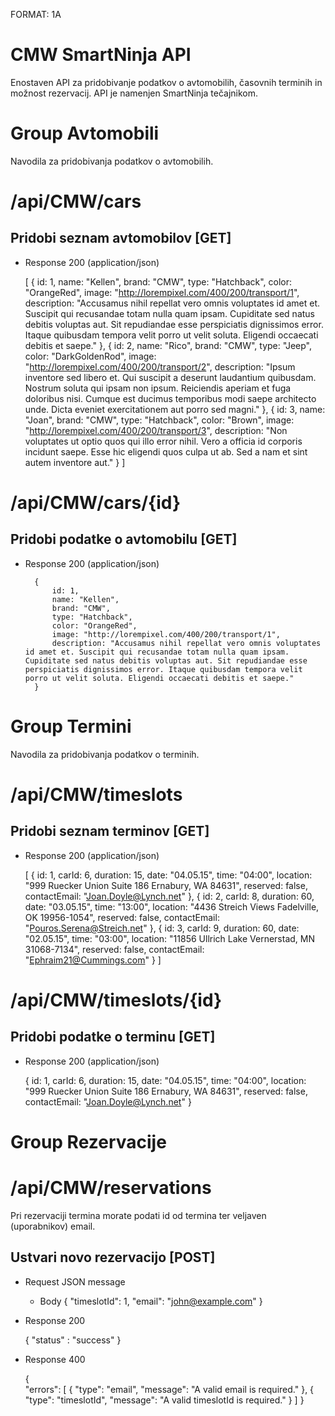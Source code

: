 FORMAT: 1A

# CMW SmartNinja API
Enostaven API za pridobivanje podatkov o avtomobilih, časovnih terminih in možnost rezervacij. API je namenjen SmartNinja tečajnikom.

# Group Avtomobili

Navodila za pridobivanja podatkov o avtomobilih.

# /api/CMW/cars

## Pridobi seznam avtomobilov [GET] 

+ Response 200 (application/json)

    [
		{
			id: 1,
			name: "Kellen",
			brand: "CMW",
			type: "Hatchback",
			color: "OrangeRed",
			image: "http://lorempixel.com/400/200/transport/1",
			description: "Accusamus nihil repellat vero omnis voluptates id amet et. Suscipit qui recusandae totam nulla quam ipsam. Cupiditate sed natus debitis voluptas aut. Sit repudiandae esse perspiciatis dignissimos error. Itaque quibusdam tempora velit porro ut velit soluta. Eligendi occaecati debitis et saepe."
		},
		{
			id: 2,
			name: "Rico",
			brand: "CMW",
			type: "Jeep",
			color: "DarkGoldenRod",
			image: "http://lorempixel.com/400/200/transport/2",
			description: "Ipsum inventore sed libero et. Qui suscipit a deserunt laudantium quibusdam. Nostrum soluta qui ipsam non ipsum. Reiciendis aperiam et fuga doloribus nisi. Cumque est ducimus temporibus modi saepe architecto unde. Dicta eveniet exercitationem aut porro sed magni."
		},
		{
			id: 3,
			name: "Joan",
			brand: "CMW",
			type: "Hatchback",
			color: "Brown",
			image: "http://lorempixel.com/400/200/transport/3",
			description: "Non voluptates ut optio quos qui illo error nihil. Vero a officia id corporis incidunt saepe. Esse hic eligendi quos culpa ut ab. Sed a nam et sint autem inventore aut."
		}
	]
        
# /api/CMW/cars/{id}

## Pridobi podatke o avtomobilu [GET] 

+ Response 200 (application/json)

		{
			id: 1,
			name: "Kellen",
			brand: "CMW",
			type: "Hatchback",
			color: "OrangeRed",
			image: "http://lorempixel.com/400/200/transport/1",
			description: "Accusamus nihil repellat vero omnis voluptates id amet et. Suscipit qui recusandae totam nulla quam ipsam. Cupiditate sed natus debitis voluptas aut. Sit repudiandae esse perspiciatis dignissimos error. Itaque quibusdam tempora velit porro ut velit soluta. Eligendi occaecati debitis et saepe."
		}

# Group Termini

Navodila za pridobivanja podatkov o terminih.

# /api/CMW/timeslots

## Pridobi seznam terminov [GET] 

+ Response 200 (application/json)

	[
		{
			id: 1,
			carId: 6,
			duration: 15,
			date: "04.05.15",
			time: "04:00",
			location: "999 Ruecker Union Suite 186 Ernabury, WA 84631",
			reserved: false,
			contactEmail: "Joan.Doyle@Lynch.net"
		},
		{
			id: 2,
			carId: 8,
			duration: 60,
			date: "03.05.15",
			time: "13:00",
			location: "4436 Streich Views Fadelville, OK 19956-1054",
			reserved: false,
			contactEmail: "Pouros.Serena@Streich.net"
		},
		{
			id: 3,
			carId: 9,
			duration: 60,
			date: "02.05.15",
			time: "03:00",
			location: "11856 Ullrich Lake Vernerstad, MN 31068-7134",
			reserved: false,
			contactEmail: "Ephraim21@Cummings.com"
		}
	]

# /api/CMW/timeslots/{id}


## Pridobi podatke o terminu [GET] 

+ Response 200 (application/json)
	
	{
		id: 1,
		carId: 6,
		duration: 15,
		date: "04.05.15",
		time: "04:00",
		location: "999 Ruecker Union Suite 186 Ernabury, WA 84631",
		reserved: false,
		contactEmail: "Joan.Doyle@Lynch.net"
	}

# Group Rezervacije
# /api/CMW/reservations

Pri rezervaciji termina morate podati id od termina ter veljaven (uporabnikov) email.

## Ustvari novo rezervacijo [POST] 


+ Request JSON message

	+ Body
	{
		"timeslotId": 1,
		"email": "john@example.com"
	}

+ Response 200

	{
		"status" : "success"
	}

+ Response 400
	
	{	
    	"errors": 
	    [
	        {
	            "type": "email",
	            "message": "A valid email is required."
	        },
	        {
	            "type": "timeslotId",
	            "message": "A valid timeslotId is required."
	        }
	    ]
}